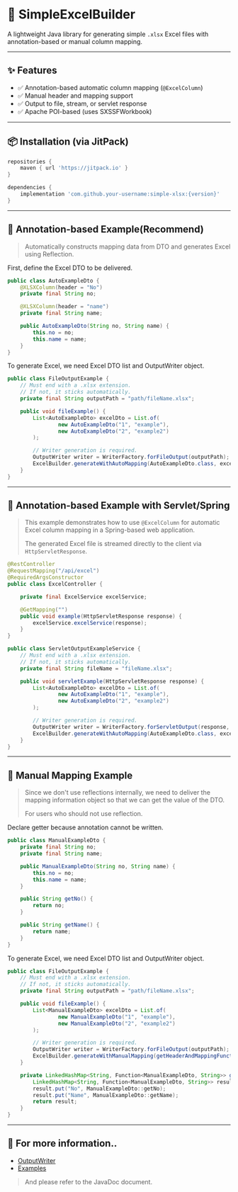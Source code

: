 # 📄 SimpleExcelBuilder

A lightweight Java library for generating simple `.xlsx` Excel files with annotation-based or manual column mapping.

---

## ✨ Features

- ✅ Annotation-based automatic column mapping (`@ExcelColumn`)
- ✅ Manual header and mapping support
- ✅ Output to file, stream, or servlet response
- ✅ Apache POI-based (uses SXSSFWorkbook)

---

## 📦 Installation (via JitPack)

```gradle
repositories {
    maven { url 'https://jitpack.io' }
}

dependencies {
    implementation 'com.github.your-username:simple-xlsx:{version}'
}
```

---

## 🧩 Annotation-based Example(Recommend)

> Automatically constructs mapping data from DTO and generates Excel using Reflection.

First, define the Excel DTO to be delivered.

```java
public class AutoExampleDto {
    @XLSXColumn(header = "No")
    private final String no;

    @XLSXColumn(header = "name")
    private final String name;

    public AutoExampleDto(String no, String name) {
        this.no = no;
        this.name = name;
    }
}

```

To generate Excel, we need Excel DTO list and OutputWriter object.

```java
public class FileOutputExample {
    // Must end with a .xlsx extension.
    // If not, it sticks automatically.
    private final String outputPath = "path/fileName.xlsx";

    public void fileExample() {
        List<AutoExampleDto> excelDto = List.of(
                new AutoExampleDto("1", "example"),
                new AutoExampleDto("2", "example2")
        );

        // Writer generation is required.
        OutputWriter writer = WriterFactory.forFileOutput(outputPath);
        ExcelBuilder.generateWithAutoMapping(AutoExampleDto.class, excelDto, writer);
    }
}
```

---

## 🍃 Annotation-based Example with Servlet/Spring

> This example demonstrates how to use `@ExcelColumn` for automatic Excel column mapping in a Spring-based web application.  
>
> The generated Excel file is streamed directly to the client via `HttpServletResponse`.

```java
@RestController
@RequestMapping("/api/excel")
@RequiredArgsConstructor
public class ExcelController {

    private final ExcelService excelService;

    @GetMapping("")
    public void example(HttpServletResponse response) {
        excelService.excelService(response);
    }
}
```

```java
public class ServletOutputExampleService {
    // Must end with a .xlsx extension.
    // If not, it sticks automatically.
    private final String fileName = "fileName.xlsx";

    public void servletExample(HttpServletResponse response) {
        List<AutoExampleDto> excelDto = List.of(
                new AutoExampleDto("1", "example"),
                new AutoExampleDto("2", "example2")
        );

        // Writer generation is required.
        OutputWriter writer = WriterFactory.forServletOutput(response, fileName);
        ExcelBuilder.generateWithAutoMapping(AutoExampleDto.class, excelDto, writer);
    }
}
```

---

## 📝 Manual Mapping Example

> Since we don't use reflections internally, we need to deliver the mapping information object so that we can get the
> value of the DTO.
>
> For users who should not use reflection.

Declare getter because annotation cannot be written.

```java
public class ManualExampleDto {
    private final String no;
    private final String name;

    public ManualExampleDto(String no, String name) {
        this.no = no;
        this.name = name;
    }

    public String getNo() {
        return no;
    }

    public String getName() {
        return name;
    }
}

```

To generate Excel, we need Excel DTO list and OutputWriter object.

```java
public class FileOutputExample {
    // Must end with a .xlsx extension.
    // If not, it sticks automatically.
    private final String outputPath = "path/fileName.xlsx";

    public void fileExample() {
        List<ManualExampleDto> excelDto = List.of(
                new ManualExampleDto("1", "example"),
                new ManualExampleDto("2", "example2")
        );

        // Writer generation is required.
        OutputWriter writer = WriterFactory.forFileOutput(outputPath);
        ExcelBuilder.generateWithManualMapping(getHeaderAndMappingFunction(), excelDto, writer);
    }

    private LinkedHashMap<String, Function<ManualExampleDto, String>> getHeaderAndMappingFunction() {
        LinkedHashMap<String, Function<ManualExampleDto, String>> result = new LinkedHashMap<>();
        result.put("No", ManualExampleDto::getNo);
        result.put("Name", ManualExampleDto::getName);
        return result;
    }
}
```

---

## 👀 For more information..

- [OutputWriter](/src/main/java/com/github/ajroot5685/output/README_OutputWriter_EN.md)
- [Examples](/src/main/java/com/github/ajroot5685/example)

> And please refer to the JavaDoc document.